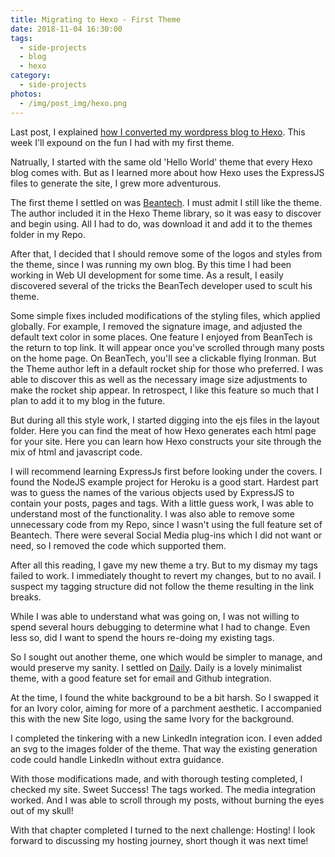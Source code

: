 ```yaml
---
title: Migrating to Hexo - First Theme
date: 2018-11-04 16:30:00
tags:
  - side-projects
  - blog
  - hexo
category:
  - side-projects
photos:
  - /img/post_img/hexo.png
---
```


Last post, I explained [how I converted my wordpress blog to Hexo](/2018/10/21/hexo-conversion/). This week I'll expound on the fun I had with my first theme.

Natrually, I started with the same old 'Hello World' theme that every Hexo blog comes with. But as I learned more about how Hexo uses the ExpressJS files to generate the site, I grew more adventurous.

The first theme I settled on was [Beantech](http://beantech.org/). I must admit I still like the theme. The author included it in the Hexo Theme library, so it was easy to discover and begin using. All I had to do, was download it and add it to the themes folder in my Repo.

After that, I decided that I should remove some of the logos and styles from the theme, since I was running my own blog. By this time I had been working in Web UI development for some time. As a result, I easily discovered several of the tricks the BeanTech developer used to scult his theme. 

Some simple fixes included modifications of the styling files, which applied globally. For example, I removed the signature image, and adjusted the default text color in some places.
One feature I enjoyed from BeanTech is the return to top link. It will appear once you've scrolled through many posts on the home page. On BeanTech, you'll see a clickable flying Ironman. But the Theme author left in a default rocket ship for those who preferred. I was able to discover this as well as the necessary image size adjustments to make the rocket ship appear. In retrospect, I like this feature so much that I plan to add it to my blog in the future.

But during all this style work, I started digging into the ejs files in the layout folder. Here you can find the meat of how Hexo generates each html page for your site. Here you can learn how Hexo constructs your site through the mix of html and javascript code. 

I will recommend learning ExpressJs first before looking under the covers. I found the NodeJS example project for Heroku is a good start. Hardest part was to guess the names of the various objects used by ExpressJS to contain your posts, pages and tags. 
With a little guess work, I was able to understand most of the functionality. I was also able to remove some unnecessary code from my Repo, since I wasn't using the full feature set of Beantech. There were several Social Media plug-ins which I did not want or need, so I removed the code which supported them.

After all this reading, I gave my new theme a try. But to my dismay my tags failed to work. I immediately thought to revert my changes, but to no avail. I suspect my tagging structure did not follow the theme resulting in the link breaks. 

While I was able to understand what was going on, I was not willing to spend several hours debugging to determine what I had to change. Even less so, did I want to spend the hours re-doing my existing tags.

So I sought out another theme, one which would be simpler to manage, and would preserve my sanity. I settled on [Daily](https://hinpc.github.io/Daily/). Daily is a lovely minimalist theme, with a good feature set for email and Github integration.

At the time, I found the white background to be a bit harsh. So I swapped it for an Ivory color, aiming for more of a parchment aesthetic. I accompanied this with the new Site logo, using the same Ivory for the background.

I completed the tinkering with a new LinkedIn integration icon. I even added an svg to the images folder of the theme. That way the existing generation code could handle LinkedIn without extra guidance.

With those modifications made, and with thorough  testing completed, I checked my site. Sweet Success! The tags worked. The media integration worked. And I was able to scroll through my posts, without burning the eyes out of my skull!

With that chapter completed I turned to the next challenge: Hosting! I look forward to discussing my hosting journey, short though it was next time!

